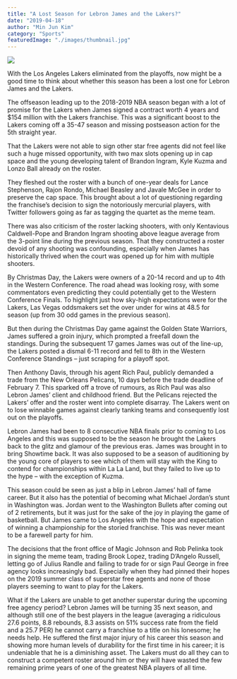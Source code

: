 ```yaml
---
title: "A Lost Season for Lebron James and the Lakers?"
date: "2019-04-18"
author: "Min Jun Kim"
category: "Sports"
featuredImage: "./images/thumbnail.jpg"
---
```


![](/images/thumbnail.jpg)

With the Los Angeles Lakers eliminated from the playoffs, now might be a good time to think about whether this season has been a lost one for Lebron James and the Lakers.  

The offseason leading up to the 2018-2019 NBA season began with a lot of promise for the Lakers when James signed a contract worth 4 years and $154 million with the Lakers franchise. This was a significant boost to the Lakers coming off a 35-47 season and missing postseason action for the 5th straight year.  

That the Lakers were not able to sign other star free agents did not feel like such a huge missed opportunity, with two max slots opening up in cap space and the young developing talent of Brandon Ingram, Kyle Kuzma and Lonzo Ball already on the roster.  

They fleshed out the roster with a bunch of one-year deals for Lance Stephenson, Rajon Rondo, Michael Beasley and Javale McGee in order to preserve the cap space. This brought about a lot of questioning regarding the franchise’s decision to sign the notoriously mercurial players, with Twitter followers going as far as tagging the quartet as the meme team.  

There was also criticism of the roster lacking shooters, with only Kentavious Caldwell-Pope and Brandon Ingram shooting above league average from the 3-point line during the previous season. That they constructed a roster devoid of any shooting was confounding, especially when James has historically thrived when the court was opened up for him with multiple shooters.  

By Christmas Day, the Lakers were owners of a 20-14 record and up to 4th in the Western Conference. The road ahead was looking rosy, with some commentators even predicting they could potentially get to the Western Conference Finals. To highlight just how sky-high expectations were for the Lakers, Las Vegas oddsmakers set the over under for wins at 48.5 for season (up from 30 odd games in the previous season).  

But then during the Christmas Day game against the Golden State Warriors, James suffered a groin injury, which prompted a freefall down the standings. During the subsequent 17 games James was out of the line-up, the Lakers posted a dismal 6-11 record and fell to 8th in the Western Conference Standings – just scraping for a playoff spot.  

Then Anthony Davis, through his agent Rich Paul, publicly demanded a trade from the New Orleans Pelicans, 10 days before the trade deadline of February 7. This sparked off a trove of rumours, as Rich Paul was also Lebron James’ client and childhood friend. But the Pelicans rejected the Lakers’ offer and the roster went into complete disarray. The Lakers went on to lose winnable games against clearly tanking teams and consequently lost out on the playoffs.  

Lebron James had been to 8 consecutive NBA finals prior to coming to Los Angeles and this was supposed to be the season he brought the Lakers back to the glitz and glamour of the previous eras. James was brought in to bring Showtime back. It was also supposed to be a season of auditioning by the young core of players to see which of them will stay with the King to contend for championships within La La Land, but they failed to live up to the hype – with the exception of Kuzma.  

This season could be seen as just a blip in Lebron James’ hall of fame career. But it also has the potential of becoming what Michael Jordan’s stunt in Washington was. Jordan went to the Washington Bullets after coming out of 2 retirements, but it was just for the sake of the joy in playing the game of basketball. But James came to Los Angeles with the hope and expectation of winning a championship for the storied franchise. This was never meant to be a farewell party for him.  

The decisions that the front office of Magic Johnson and Rob Pelinka took in signing the meme team, trading Brook Lopez, trading D’Angelo Russell, letting go of Julius Randle and failing to trade for or sign Paul George in free agency looks increasingly bad. Especially when they had pinned their hopes on the 2019 summer class of superstar free agents and none of those players seeming to want to play for the Lakers.  

What if the Lakers are unable to get another superstar during the upcoming free agency period? Lebron James will be turning 35 next season, and although still one of the best players in the league (averaging a ridiculous 27.6 points, 8.8 rebounds, 8.3 assists on 51% success rate from the field and a 25.7 PER) he cannot carry a franchise to a title on his lonesome; he needs help. He suffered the first major injury of his career this season and showing more human levels of durability for the first time in his career; it is undeniable that he is a diminishing asset. The Lakers must do all they can to construct a competent roster around him or they will have wasted the few remaining prime years of one of the greatest NBA players of all time.
